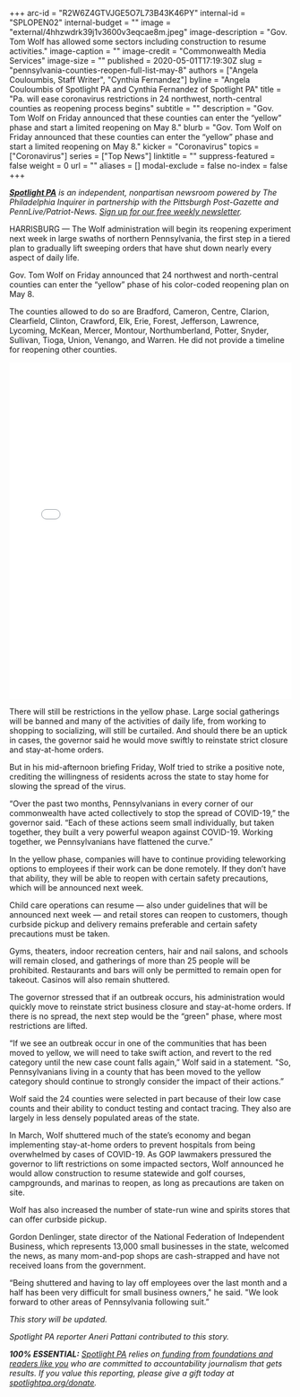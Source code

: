 +++
arc-id = "R2W6Z4GTVJGE5O7L73B43K46PY"
internal-id = "SPLOPEN02"
internal-budget = ""
image = "external/4hhzwdrk39j1v3600v3eqcae8m.jpeg"
image-description = "Gov. Tom Wolf has allowed some sectors including construction to resume activities."
image-caption = ""
image-credit = "Commonwealth Media Services"
image-size = ""
published = 2020-05-01T17:19:30Z
slug = "pennsylvania-counties-reopen-full-list-may-8"
authors = ["Angela Couloumbis, Staff Writer", "Cynthia Fernandez"]
byline = "Angela Couloumbis of Spotlight PA and Cynthia Fernandez of Spotlight PA"
title = "Pa. will ease coronavirus restrictions in 24 northwest, north-central counties as reopening process begins"
subtitle = ""
description = "Gov. Tom Wolf on Friday announced that these counties can enter the “yellow” phase and start a limited reopening on May 8."
blurb = "Gov. Tom Wolf on Friday announced that these counties can enter the “yellow” phase and start a limited reopening on May 8."
kicker = "Coronavirus"
topics = ["Coronavirus"]
series = ["Top News"]
linktitle = ""
suppress-featured = false
weight = 0
url = ""
aliases = []
modal-exclude = false
no-index = false
+++

<a href="https://www.spotlightpa.org/"><i><b>Spotlight PA</b></i></a><i> is an independent, nonpartisan newsroom powered by The Philadelphia Inquirer in partnership with the Pittsburgh Post-Gazette and PennLive/Patriot-News. </i><a href="https://www.spotlightpa.org/newsletters"><i>Sign up for our free weekly newsletter</i></a><i>.</i>

HARRISBURG — The Wolf administration will begin its reopening experiment next week in large swaths of northern Pennsylvania, the first step in a tiered plan to gradually lift sweeping orders that have shut down nearly every aspect of daily life. 

Gov. Tom Wolf on Friday announced that 24 northwest and north-central counties can enter the “yellow” phase of his color-coded reopening plan on May 8. 

The counties allowed to do so are Bradford, Cameron, Centre, Clarion, Clearfield, Clinton, Crawford, Elk, Erie, Forest, Jefferson, Lawrence, Lycoming, McKean, Mercer, Montour, Northumberland, Potter, Snyder, Sullivan, Tioga, Union, Venango, and Warren. He did not provide a timeline for reopening other counties.

<iframe title="Pennsylvania Begins to Reopen" aria-label="USA pennsylvania counties choropleth map" id="datawrapper-chart-ua5rg" src="//datawrapper.dwcdn.net/ua5rg/2/" scrolling="no" frameborder="0" style="width: 0; min-width: 100% !important; border: none;" height="600"></iframe><script type="text/javascript">!function(){"use strict";window.addEventListener("message",function(a){if(void 0!==a.data["datawrapper-height"])for(var e in a.data["datawrapper-height"]){var t=document.getElementById("datawrapper-chart-"+e)||document.querySelector("iframe[src*='"+e+"']");t&&(t.style.height=a.data["datawrapper-height"][e]+"px")}})}();
</script>

There will still be restrictions in the yellow phase. Large social gatherings will be banned and many of the activities of daily life, from working to shopping to socializing, will still be curtailed. And should there be an uptick in cases, the governor said he would move swiftly to reinstate strict closure and stay-at-home orders.

But in his mid-afternoon briefing Friday, Wolf tried to strike a positive note, crediting the willingness of residents across the state to stay home for slowing the spread of the virus.

“Over the past two months, Pennsylvanians in every corner of our commonwealth have acted collectively to stop the spread of COVID-19,” the governor said. “Each of these actions seem small individually, but taken together, they built a very powerful weapon against COVID-19. Working together, we Pennsylvanians have flattened the curve.”

In the yellow phase, companies will have to continue providing teleworking options to employees if their work can be done remotely. If they don’t have that ability, they will be able to reopen with certain safety precautions, which will be announced next week.

Child care operations can resume — also under guidelines that will be announced next week — and retail stores can reopen to customers, though curbside pickup and delivery remains preferable and certain safety precautions must be taken.

Gyms, theaters, indoor recreation centers, hair and nail salons, and schools will remain closed, and gatherings of more than 25 people will be prohibited. Restaurants and bars will only be permitted to remain open for takeout. Casinos will also remain shuttered.

<script src="https://www.spotlightpa.org/embed.js" async></script><div data-spl-embed-version="1" data-spl-src="https://www.spotlightpa.org/embeds/donate/"></div>


The governor stressed that if an outbreak occurs, his administration would quickly move to reinstate strict business closure and stay-at-home orders. If there is no spread, the next step would be the “green" phase, where most restrictions are lifted.

“If we see an outbreak occur in one of the communities that has been moved to yellow, we will need to take swift action, and revert to the red category until the new case count falls again,” Wolf said in a statement. "So, Pennsylvanians living in a county that has been moved to the yellow category should continue to strongly consider the impact of their actions.”

Wolf said the 24 counties were selected in part because of their low case counts and their ability to conduct testing and contact tracing. They also are largely in less densely populated areas of the state.

In March, Wolf shuttered much of the state’s economy and began implementing stay-at-home orders to prevent hospitals from being overwhelmed by cases of COVID-19. As GOP lawmakers pressured the governor to lift restrictions on some impacted sectors, Wolf announced he would allow construction to resume statewide and golf courses, campgrounds, and marinas to reopen, as long as precautions are taken on site.

Wolf has also increased the number of state-run wine and spirits stores that can offer curbside pickup.

Gordon Denlinger, state director of the National Federation of Independent Business, which represents 13,000 small businesses in the state, welcomed the news, as many mom-and-pop shops are cash-strapped and have not received loans from the government.

“Being shuttered and having to lay off employees over the last month and a half has been very difficult for small business owners," he said. "We look forward to other areas of Pennsylvania following suit.”

<i>This story will be updated. </i>

<i>Spotlight PA reporter Aneri Pattani contributed to this story.</i>

<i><b>100% ESSENTIAL:</b></i> <a href="https://www.spotlightpa.org/"><i>Spotlight PA</i></a><i> relies on</i><a href="https://www.spotlightpa.org/support"><i> funding from foundations and readers like you</i></a><i> who are committed to accountability journalism that gets results. If you value this reporting, please give a gift today at </i><a href="https://www.spotlightpa.org/donate"><i>spotlightpa.org/donate</i></a><i>.</i>

<script src="https://www.spotlightpa.org/embed.js" async></script><div data-spl-embed-version="1" data-spl-src="https://www.spotlightpa.org/embeds/tips/?tip_text=Do%20you%20have%20a%20tip%20about%20%3Cb%3Ehow%20Pa.'s%20government%20is%20responding%20to%20the%20coronavirus%3C%2Fb%3E%3F%20Tell%20us."></div>

